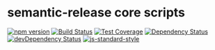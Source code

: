 # semantic-release core scripts
[![npm version](https://badge.fury.io/js/%40semantic-release%2Fcore.svg)](http://badge.fury.io/js/%40semantic-release%2Fcore)
[![Build Status](https://travis-ci.org/semantic-release/core.svg?branch=master)](https://travis-ci.org/semantic-release/core)
[![Test Coverage](https://codeclimate.com/github/semantic-release/core/badges/coverage.svg)](https://codeclimate.com/github/semantic-release/core/coverage)
[![Dependency Status](https://david-dm.org/semantic-release/core.svg)](https://david-dm.org/semantic-release/core)
[![devDependency Status](https://david-dm.org/semantic-release/core/dev-status.svg)](https://david-dm.org/semantic-release/core#info=devDependencies)
[![js-standard-style](https://img.shields.io/badge/code%20style-standard-brightgreen.svg?style=flat)](https://github.com/feross/standard)

